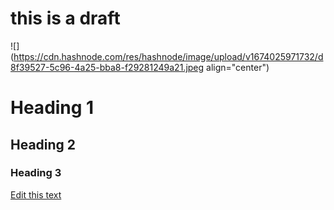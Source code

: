 # this is a draft

![](https://cdn.hashnode.com/res/hashnode/image/upload/v1674025971732/d8f39527-5c96-4a25-bba8-f29281249a21.jpeg align="center")

# Heading 1

## Heading 2

### Heading 3

[Edit this text](https://google.com)